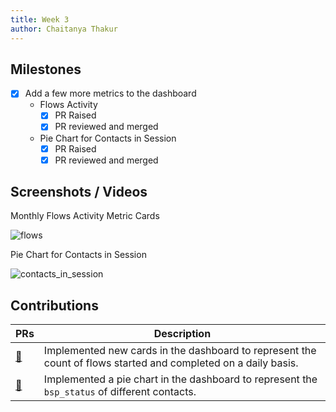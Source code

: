 ```yaml
---
title: Week 3
author: Chaitanya Thakur
---
```


## Milestones

- [x] Add a few more metrics to the dashboard
  - Flows Activity
    - [x] PR Raised
    - [x] PR reviewed and merged
  - Pie Chart for Contacts in Session
    - [x] PR Raised
    - [x] PR reviewed and merged

## Screenshots / Videos

Monthly Flows Activity Metric Cards

![flows](https://github.com/glific/glific/assets/56156988/3ee85bd7-8eb9-4093-8d9c-872826909800)

Pie Chart for Contacts in Session

![contacts_in_session](https://github.com/glific/glific/assets/56156988/1e30a2eb-611f-482e-ba51-96df3655fe69)

## Contributions

| PRs                                              | Description                                                                                                    |
| ------------------------------------------------ | -------------------------------------------------------------------------------------------------------------- |
| [🔗](https://github.com/glific/glific/pull/2921) | Implemented new cards in the dashboard to represent the count of flows started and completed on a daily basis. |
| [🔗](https://github.com/glific/glific/pull/2937) | Implemented a pie chart in the dashboard to represent the `bsp_status` of different contacts.                  |
